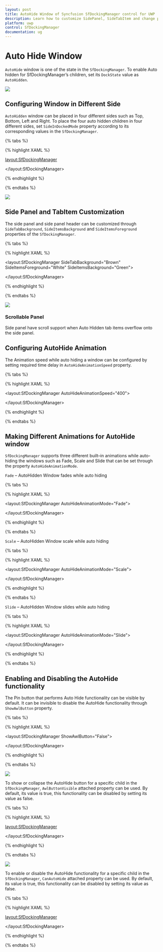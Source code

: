 ```yaml
---
layout: post
title: AutoHide Window of Syncfusion SfDockingManager control for UWP
description: Learn how to customize SidePanel, SideTabItem and change pinning behaviour of AutoHide window
platform: uwp
control: SfDockingManager
documentation: ug
---
```


# Auto Hide Window

`AutoHide` window is one of the state in the `SfDockingManager`. To enable Auto hidden for SfDockingManager’s children, set its `DockState` value as `AutoHidden`.

![](Auto-Hide-Window-images/Auto-Hide-Window-img1.jpeg)


## Configuring Window in Different Side

`AutoHidden` window can be placed in four different sides such as Top, Bottom, Left and Right. To place the four auto hidden children in four different sides, set `SideInDockedMode` property according to its corresponding values in the `SfDockingManager`.

{% tabs %}

{% highlight XAML %}

<layout:SfDockingManager>

<ContentControl layout:SfDockingManager.Header="Top" x:Name="AutoHideWindow1"
                layout:SfDockingManager.DockState="AutoHidden"
				layout:SfDockingManager.SideInDockedMode="Top" />

<ContentControl layout:SfDockingManager.Header="Left" x:Name="AutoHideWindow2"
                layout:SfDockingManager.DockState="AutoHidden"
				layout:SfDockingManager.SideInDockedMode="Left" />

<ContentControl layout:SfDockingManager.Header="Right" x:Name="AutoHideWindow3"
                layout:SfDockingManager.DockState="AutoHidden"
				layout:SfDockingManager.SideInDockedMode="Right" />

<ContentControl layout:SfDockingManager.Header="Bottom" x:Name="AutoHideWindow4"
                layout:SfDockingManager.DockState="AutoHidden"
				layout:SfDockingManager.SideInDockedMode="Bottom" />

</layout:SfDockingManager>

{% endhighlight %}

{% endtabs %}

![](Auto-Hide-Window-images/Auto-Hide-Window-img2.jpeg)


## Side Panel and TabItem Customization

The side panel and side panel header can be customized through `SideTabBackground`, `SideItemsBackground` and `SideItemsForeground` properties of the `SfDockingManager`.

{% tabs %}

{% highlight XAML %}

<layout:SfDockingManager SideTabBackground="Brown"
                         SideItemsForeground="White" SideItemsBackground="Green">

<ContentControl layout:SfDockingManager.Header="SolutionExplorer"
                layout:SfDockingManager.DockState="AutoHidden" />

<ContentControl layout:SfDockingManager.Header="ToolBox" />

</layout:SfDockingManager>

{% endhighlight %}

{% endtabs %}

![](Auto-Hide-Window-images/Auto-Hide-Window-img3.jpeg)


### Scrollable Panel

Side panel have scroll support when Auto Hidden tab items overflow onto the side panel.

## Configuring AutoHide Animation

The Animation speed while auto hiding a window can be configured by setting required time delay in `AutoHideAnimationSpeed` property.

{% tabs %}

{% highlight XAML %}

<layout:SfDockingManager AutoHideAnimationSpeed="400">

<ContentControl layout:SfDockingManager.Header="SolutionExplorer"
                layout:SfDockingManager.DockState="AutoHidden" />

</layout:SfDockingManager>

{% endhighlight %}

{% endtabs %}

## Making Different Animations for AutoHide window

`SfDockingManager` supports three different built–in animations while auto-hiding the windows such as Fade, Scale and Slide that can be set through the property `AutoHideAnimationMode`.

`Fade` – AutoHidden Window fades while auto hiding

{% tabs %}

{% highlight XAML %}

<layout:SfDockingManager AutoHideAnimationMode="Fade">

<ContentControl layout:SfDockingManager.Header="SolutionExplorer"
                layout:SfDockingManager.DockState="AutoHidden" />

</layout:SfDockingManager>

{% endhighlight %}

{% endtabs %}

`Scale` – AutoHidden Window scale while auto hiding

{% tabs %}

{% highlight XAML %}

<layout:SfDockingManager AutoHideAnimationMode="Scale">

<ContentControl layout:SfDockingManager.Header="SolutionExplorer"
                layout:SfDockingManager.DockState="AutoHidden" />

</layout:SfDockingManager>

{% endhighlight %}

{% endtabs %}

`Slide` – AutoHidden Window slides while auto hiding

{% tabs %}

{% highlight XAML %}

<layout:SfDockingManager AutoHideAnimationMode="Slide">

<ContentControl layout:SfDockingManager.Header="SolutionExplorer"
                layout:SfDockingManager.DockState="AutoHidden" />

</layout:SfDockingManager>

{% endhighlight %}

{% endtabs %}

## Enabling and Disabling the AutoHide functionality

The Pin button that performs Auto Hide functionality can be visible by default. It can be invisible to disable the AutoHide functionality through `ShowAwlButton` property.

{% tabs %}

{% highlight XAML %}

<layout:SfDockingManager ShowAwlButton="False">

<ContentControl layout:SfDockingManager.Header="SolutionExplorer" />

</layout:SfDockingManager>

{% endhighlight %}

{% endtabs %}

![](Auto-Hide-Window-images/Auto-Hide-Window-img4.jpeg)


To show or collapse the AutoHide button for a specific child in the `SfDockingManager`, `AwlButtonVisible` attached property can be used. By default, its value is true, this functionality can be disabled by setting its value as false.

{% tabs %}

{% highlight XAML %}

<layout:SfDockingManager>

<ContentControl layout:SfDockingManager.Header="SolutionExplorer"
                layout:SfDockingManager.AwlButtonVisible="False"/>

<ContentControl layout:SfDockingManager.Header="ToolBox"
                layout:SfDockingManager.AwlButtonVisible="True"/>

</layout:SfDockingManager>

{% endhighlight %}

{% endtabs %}

![](Auto-Hide-Window-images/Auto-Hide-Window-img5.jpeg)


To enable or disable the AutoHide functionality for a specific child in the `SfDockingManager`, `CanAutoHide` attached property can be used. By default, its value is true, this functionality can be disabled by setting its value as false.

{% tabs %}

{% highlight XAML %}

<layout:SfDockingManager>

<ContentControl layout:SfDockingManager.Header="SolutionExplorer"
                layout:SfDockingManager.CanAutoHide="False"/>

<ContentControl layout:SfDockingManager.Header="ToolBox"
                layout:SfDockingManager.CanAutoHide="True"/>

</layout:SfDockingManager>

{% endhighlight %}

{% endtabs %}